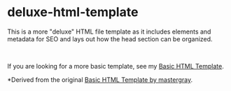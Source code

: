 # deluxe-html-template

This is a more "deluxe" HTML file template as it includes elements and metadata for SEO and lays out how the head section can be organized.

<br>

If you are looking for a more basic template, see my [Basic HTML Template](https://github.com/samharp/basic-html-template).

*Derived from the original [Basic HTML Template by mastergray](https://github.com/mastergray/basic-html-template).

